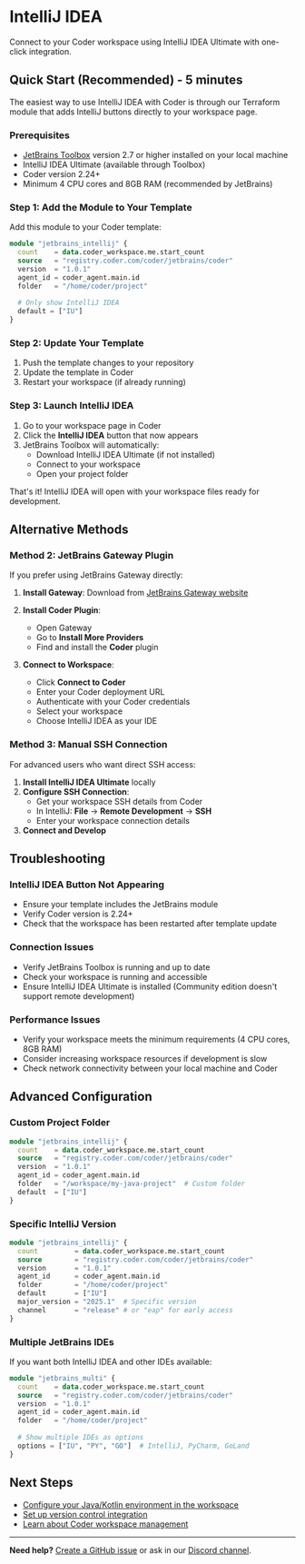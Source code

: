 # IntelliJ IDEA

Connect to your Coder workspace using IntelliJ IDEA Ultimate with one-click integration.

## Quick Start (Recommended) - 5 minutes

The easiest way to use IntelliJ IDEA with Coder is through our Terraform module that adds IntelliJ buttons directly to your workspace page.

### Prerequisites

- [JetBrains Toolbox](https://www.jetbrains.com/toolbox-app/) version 2.7 or higher installed on your local machine
- IntelliJ IDEA Ultimate (available through Toolbox)
- Coder version 2.24+
- Minimum 4 CPU cores and 8GB RAM (recommended by JetBrains)

### Step 1: Add the Module to Your Template

Add this module to your Coder template:

```tf
module "jetbrains_intellij" {
  count    = data.coder_workspace.me.start_count
  source   = "registry.coder.com/coder/jetbrains/coder"
  version  = "1.0.1"
  agent_id = coder_agent.main.id
  folder   = "/home/coder/project"
  
  # Only show IntelliJ IDEA
  default = ["IU"]
}
```

### Step 2: Update Your Template

1. Push the template changes to your repository
2. Update the template in Coder
3. Restart your workspace (if already running)

### Step 3: Launch IntelliJ IDEA

1. Go to your workspace page in Coder
2. Click the **IntelliJ IDEA** button that now appears
3. JetBrains Toolbox will automatically:
   - Download IntelliJ IDEA Ultimate (if not installed)
   - Connect to your workspace
   - Open your project folder

That's it! IntelliJ IDEA will open with your workspace files ready for development.

## Alternative Methods

### Method 2: JetBrains Gateway Plugin

If you prefer using JetBrains Gateway directly:

1. **Install Gateway**: Download from [JetBrains Gateway website](https://www.jetbrains.com/remote-development/gateway/)

2. **Install Coder Plugin**:
   - Open Gateway
   - Go to **Install More Providers**
   - Find and install the **Coder** plugin

3. **Connect to Workspace**:
   - Click **Connect to Coder**
   - Enter your Coder deployment URL
   - Authenticate with your Coder credentials
   - Select your workspace
   - Choose IntelliJ IDEA as your IDE

### Method 3: Manual SSH Connection

For advanced users who want direct SSH access:

1. **Install IntelliJ IDEA Ultimate** locally
2. **Configure SSH Connection**:
   - Get your workspace SSH details from Coder
   - In IntelliJ: **File** → **Remote Development** → **SSH**
   - Enter your workspace connection details
3. **Connect and Develop**

## Troubleshooting

### IntelliJ IDEA Button Not Appearing

- Ensure your template includes the JetBrains module
- Verify Coder version is 2.24+
- Check that the workspace has been restarted after template update

### Connection Issues

- Verify JetBrains Toolbox is running and up to date
- Check your workspace is running and accessible
- Ensure IntelliJ IDEA Ultimate is installed (Community edition doesn't support remote development)

### Performance Issues

- Verify your workspace meets the minimum requirements (4 CPU cores, 8GB RAM)
- Consider increasing workspace resources if development is slow
- Check network connectivity between your local machine and Coder

## Advanced Configuration

### Custom Project Folder

```tf
module "jetbrains_intellij" {
  count    = data.coder_workspace.me.start_count
  source   = "registry.coder.com/coder/jetbrains/coder"
  version  = "1.0.1"
  agent_id = coder_agent.main.id
  folder   = "/workspace/my-java-project"  # Custom folder
  default  = ["IU"]
}
```

### Specific IntelliJ Version

```tf
module "jetbrains_intellij" {
  count         = data.coder_workspace.me.start_count
  source        = "registry.coder.com/coder/jetbrains/coder"
  version       = "1.0.1"
  agent_id      = coder_agent.main.id
  folder        = "/home/coder/project"
  default       = ["IU"]
  major_version = "2025.1"  # Specific version
  channel       = "release" # or "eap" for early access
}
```

### Multiple JetBrains IDEs

If you want both IntelliJ IDEA and other IDEs available:

```tf
module "jetbrains_multi" {
  count    = data.coder_workspace.me.start_count
  source   = "registry.coder.com/coder/jetbrains/coder"
  version  = "1.0.1"
  agent_id = coder_agent.main.id
  folder   = "/home/coder/project"
  
  # Show multiple IDEs as options
  options = ["IU", "PY", "GO"]  # IntelliJ, PyCharm, GoLand
}
```

## Next Steps

- [Configure your Java/Kotlin environment in the workspace](../../templates/)
- [Set up version control integration](../../../admin/git/)
- [Learn about Coder workspace management](../../)

---

**Need help?** [Create a GitHub issue](https://github.com/coder/coder/issues/new) or ask in our [Discord channel](https://discord.gg/coder).